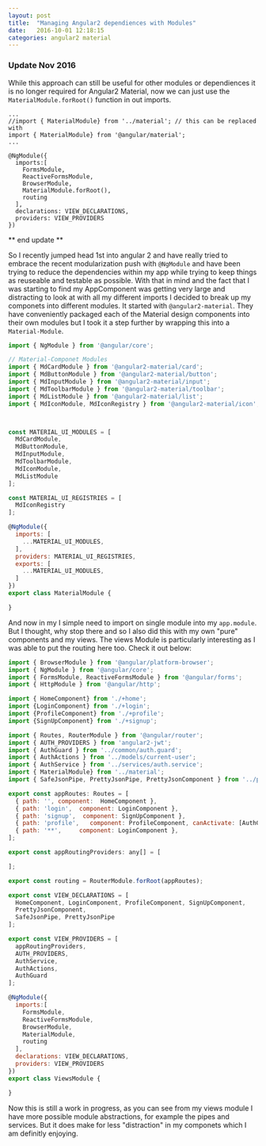 ```yaml
---
layout: post
title:  "Managing Angular2 dependiences with Modules"
date:   2016-10-01 12:18:15
categories: angular2 material
---
```



### Update Nov 2016 ##
While this approach can still be useful for other modules or dependiences it is no longer required for Angular2 Material, now we can just use the `MaterialModule.forRoot()` function in out imports.

```
...
//import { MaterialModule} from '../material'; // this can be replaced with
import { MaterialModule} from '@angular/material';
...

@NgModule({
  imports:[
    FormsModule,
    ReactiveFormsModule,
    BrowserModule,
    MaterialModule.forRoot(),
    routing
  ],
  declarations: VIEW_DECLARATIONS,
  providers: VIEW_PROVIDERS
})

```
** end update **

So I recently jumped head 1st into angular 2 and have really tried to embrace the recent modularization push with `@NgModule` and have been trying to reduce the dependencies within my app while trying to keep things as reuseable and testable as possible. With that in mind and the fact that I was starting to find my AppComponent was getting very large and distracting to look at with all my different imports I decided to break up my componets into different modules. It started with `@angular2-material`. They have conveniently packaged each of the Material design components into their own modules but I took it a step further by wrapping this into a `Material-Module`.

```js
import { NgModule } from '@angular/core';

// Material-Componet Modules
import { MdCardModule } from '@angular2-material/card';
import { MdButtonModule } from '@angular2-material/button';
import { MdInputModule } from '@angular2-material/input';
import { MdToolbarModule } from '@angular2-material/toolbar';
import { MdListModule } from '@angular2-material/list';
import { MdIconModule, MdIconRegistry } from '@angular2-material/icon';



const MATERIAL_UI_MODULES = [
  MdCardModule,
  MdButtonModule,
  MdInputModule,
  MdToolbarModule,
  MdIconModule,
  MdListModule
];

const MATERIAL_UI_REGISTRIES = [
  MdIconRegistry
];

@NgModule({
  imports: [
    ...MATERIAL_UI_MODULES,
  ],
  providers: MATERIAL_UI_REGISTRIES,
  exports: [
    ...MATERIAL_UI_MODULES,
  ]
})
export class MaterialModule {

}
```

And now in my I simple need to import on single module into my `app.module`. But I thought, why stop there and so I also did this with my own "pure" components and my views. The views Module is particularly interesting as I was able to put the routing here too. Check it out below:
```js
import { BrowserModule } from '@angular/platform-browser';
import { NgModule } from '@angular/core';
import { FormsModule, ReactiveFormsModule } from '@angular/forms';
import { HttpModule } from '@angular/http';

import { HomeComponent} from './+home';
import {LoginComponent} from './+login';
import {ProfileComponent} from './+profile';
import {SignUpComponent} from './+signup';

import { Routes, RouterModule } from '@angular/router';
import { AUTH_PROVIDERS } from 'angular2-jwt';
import { AuthGuard } from '../common/auth.guard';
import { AuthActions } from '../models/current-user';
import { AuthService } from '../services/auth.service';
import { MaterialModule} from '../material';
import { SafeJsonPipe, PrettyJsonPipe, PrettyJsonComponent } from '../pipes';

export const appRoutes: Routes = [
  { path: '', component:  HomeComponent },
  { path: 'login',  component: LoginComponent },
  { path: 'signup',  component: SignUpComponent },
  { path: 'profile',   component: ProfileComponent, canActivate: [AuthGuard]},
  { path: '**',     component: LoginComponent },
];

export const appRoutingProviders: any[] = [

];

export const routing = RouterModule.forRoot(appRoutes);

export const VIEW_DECLARATIONS = [
  HomeComponent, LoginComponent, ProfileComponent, SignUpComponent,
  PrettyJsonComponent,
  SafeJsonPipe, PrettyJsonPipe
];

export const VIEW_PROVIDERS = [
  appRoutingProviders,
  AUTH_PROVIDERS,
  AuthService,
  AuthActions,
  AuthGuard
];

@NgModule({
  imports:[
    FormsModule,
    ReactiveFormsModule,
    BrowserModule,
    MaterialModule,
    routing
  ],
  declarations: VIEW_DECLARATIONS,
  providers: VIEW_PROVIDERS
})
export class ViewsModule {

}
```

Now this is still a work in progress, as you can see from my views module I have more possible module abstractions, for example the pipes and services. But it does make for less "distraction" in my componets which I am definitly enjoying.

